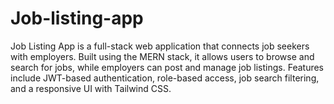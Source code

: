 # Job-listing-app
Job Listing App is a full-stack web application that connects job seekers with employers. Built using the MERN stack, it allows users to browse and search for jobs, while employers can post and manage job listings. Features include JWT-based authentication, role-based access, job search filtering, and a responsive UI with Tailwind CSS.
